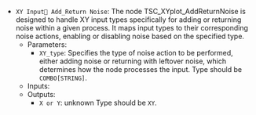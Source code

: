 - `XY Input Add_Return Noise`: The node TSC_XYplot_AddReturnNoise is designed to handle XY input types specifically for adding or returning noise within a given process. It maps input types to their corresponding noise actions, enabling or disabling noise based on the specified type.
    - Parameters:
        - `XY_type`: Specifies the type of noise action to be performed, either adding noise or returning with leftover noise, which determines how the node processes the input. Type should be `COMBO[STRING]`.
    - Inputs:
    - Outputs:
        - `X or Y`: unknown Type should be `XY`.
